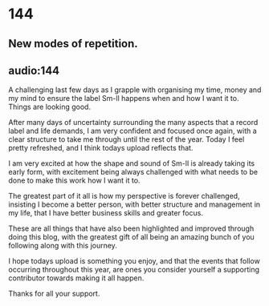 # 144
## New modes of repetition.
audio:144
---

A challenging last few days as I grapple with organising my time, money and my mind to ensure the label Sm-ll happens when and how I want it to. Things are looking good.

After many days of uncertainty surrounding the many aspects that a record label and life demands, I am very confident and focused once again, with a clear structure to take me through until the rest of the year. Today I feel pretty refreshed, and I think todays upload reflects that.

I am very excited at how the shape and sound of Sm-ll is already taking its early form, with excitement being always challenged with what needs to be done to make this work how I want it to.

The greatest part of it all is how my perspective is forever challenged, insisting I become a better person, with better structure and management in my life, that I have better business skills and greater focus. 

These are all things that have also been highlighted and improved through doing this blog, with the greatest gift of all being an amazing bunch of you following along with this journey.

I hope todays upload is something you enjoy, and that the events that follow occurring throughout this year, are ones you consider yourself a supporting contributor towards making it all happen.

Thanks for all your support.